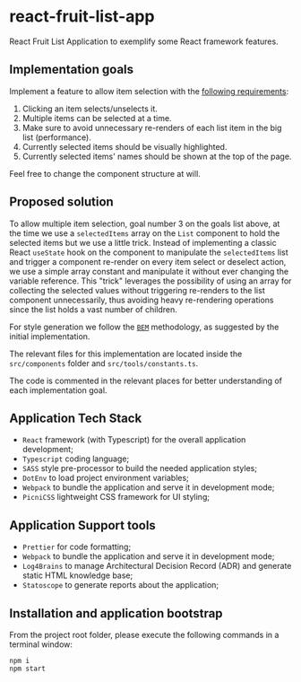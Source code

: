 # react-fruit-list-app

React Fruit List Application to exemplify some React framework features.

## Implementation goals

Implement a feature to allow item selection with the [following requirements](https://jsfiddle.net/mladylukas/9qmusLok/):

1. Clicking an item selects/unselects it.
2. Multiple items can be selected at a time.
3. Make sure to avoid unnecessary re-renders of each list item in the big list (performance).
4. Currently selected items should be visually highlighted.
5. Currently selected items' names should be shown at the top of the page.

Feel free to change the component structure at will.

## Proposed solution

To allow multiple item selection, goal number 3 on the goals list above, at the time we use a `selectedItems` array on the `List` component to hold the selected items but we use a little trick. Instead of implementing a classic React `useState` hook on the component to manipulate the `selectedItems` list and trigger a component re-render on every item select or deselect action, we use a simple array constant and manipulate it without ever changing the variable reference. This "trick" leverages the possibility of using an array for collecting the selected values without triggering re-renders to the list component unnecessarily, thus avoiding heavy re-rendering operations since the list holds a vast number of children.

For style generation we follow the [`BEM`](https://getbem.com/) methodology, as suggested by the initial implementation.

The relevant files for this implementation are located inside the `src/components` folder and `src/tools/constants.ts`.

The code is commented in the relevant places for better understanding of each implementation goal.

## Application Tech Stack

-   `React` framework (with Typescript) for the overall application development;
-   `Typescript` coding language;
-   `SASS` style pre-processor to build the needed application styles;
-   `DotEnv` to load project environment variables;
-   `Webpack` to bundle the application and serve it in development mode;
-   `PicniCSS` lightweight CSS framework for UI styling;

## Application Support tools

-   `Prettier` for code formatting;
-   `Webpack` to bundle the application and serve it in development mode;
-   `Log4Brains` to manage Architectural Decision Record (ADR) and generate static HTML knowledge base;
-   `Statoscope` to generate reports about the application;

## Installation and application bootstrap

From the project root folder, please execute the following commands in a terminal window:

```
npm i
npm start
```
